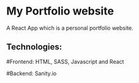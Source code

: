 # My Portfolio website
A React App which is a personal portfolio website.

## Technologies: 

#Frontend:
HTML, SASS, Javascript and React

#Backend:
Sanity.io
